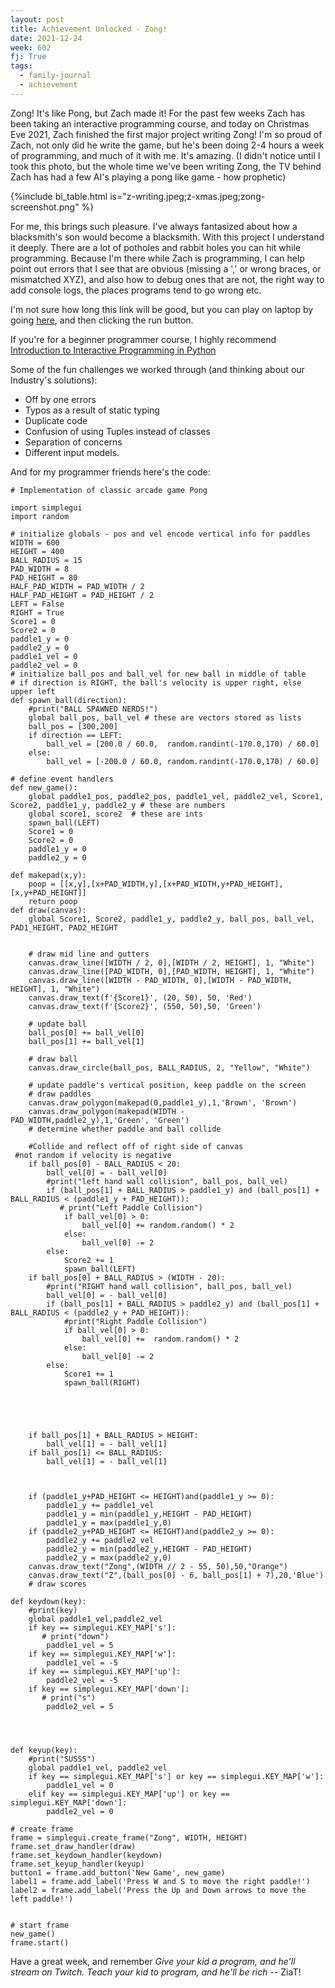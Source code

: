 ```yaml
---
layout: post
title: Achievement Unlocked - Zong!
date: 2021-12-24
week: 602
fj: True
tags:
  - family-journal
  - achievement
---
```


<link rel="stylesheet"
      href="//cdnjs.cloudflare.com/ajax/libs/highlight.js/11.3.1/styles/default.min.css">
<script src="//cdnjs.cloudflare.com/ajax/libs/highlight.js/11.3.1/highlight.min.js"></script>
<script>hljs.highlightAll();</script>

Zong! It's like Pong, but Zach made it! For the past few weeks Zach has been taking an interactive programming course, and today on Christmas Eve 2021, Zach finished the first major project writing Zong! I'm so proud of Zach, not only did he write the game, but he's been doing 2-4 hours a week of programming, and much of it with me. It's amazing. (I didn't notice until I took this photo, but the whole time we've been writing Zong, the TV behind Zach has had a few AI's playing a pong like game - how prophetic)

{%include bi_table.html is="z-writing.jpeg;z-xmas.jpeg;zong-screenshot.png" %}

For me, this brings such pleasure. I've always fantasized about how a blacksmith's son would become a blacksmith. With this project I understand it deeply. There are a lot of potholes and rabbit holes you can hit while programming. Because I'm there while Zach is programming, I can help point out errors that I see that are obvious (missing a ',' or wrong braces, or mismatched XYZ), and also how to debug ones that are not, the right way to add console logs, the places programs tend to go wrong etc.

I'm not sure how long this link will be good, but you can play on laptop by going [here](https://py3.codeskulptor.org/#user306_xRyyWRzdMJRWxln.py), and then clicking the run button.

If you're for a beginner programmer course, I highly recommend [Introduction to Interactive Programming in Python](https://www.coursera.org/learn/interactive-python-1)

Some of the fun challenges we worked through (and thinking about our Industry's solutions):

- Off by one errors
- Typos as a result of static typing
- Duplicate code
- Confusion of using Tuples instead of classes
- Separation of concerns
- Different input models.

And for my programmer friends here's the code:

<pre><code class="language-python"># Implementation of classic arcade game Pong

import simplegui
import random

# initialize globals - pos and vel encode vertical info for paddles
WIDTH = 600
HEIGHT = 400
BALL_RADIUS = 15
PAD_WIDTH = 8
PAD_HEIGHT = 80
HALF_PAD_WIDTH = PAD_WIDTH / 2
HALF_PAD_HEIGHT = PAD_HEIGHT / 2
LEFT = False
RIGHT = True
Score1 = 0
Score2 = 0
paddle1_y = 0
paddle2_y = 0
paddle1_vel = 0
paddle2_vel = 0
# initialize ball_pos and ball_vel for new ball in middle of table
# if direction is RIGHT, the ball's velocity is upper right, else upper left
def spawn_ball(direction):
    #print("BALL SPAWNED NERDS!")
    global ball_pos, ball_vel # these are vectors stored as lists
    ball_pos = [300,200]
    if direction == LEFT:
        ball_vel = [200.0 / 60.0,  random.randint(-170.0,170) / 60.0]
    else:
        ball_vel = [-200.0 / 60.0, random.randint(-170.0,170) / 60.0]

# define event handlers
def new_game():
    global paddle1_pos, paddle2_pos, paddle1_vel, paddle2_vel, Score1, Score2, paddle1_y, paddle2_y # these are numbers
    global score1, score2  # these are ints
    spawn_ball(LEFT)
    Score1 = 0
    Score2 = 0
    paddle1_y = 0
    paddle2_y = 0

def makepad(x,y):
    poop = [[x,y],[x+PAD_WIDTH,y],[x+PAD_WIDTH,y+PAD_HEIGHT],[x,y+PAD_HEIGHT]]
    return poop
def draw(canvas):
    global Score1, Score2, paddle1_y, paddle2_y, ball_pos, ball_vel, PAD1_HEIGHT, PAD2_HEIGHT


    # draw mid line and gutters
    canvas.draw_line([WIDTH / 2, 0],[WIDTH / 2, HEIGHT], 1, "White")
    canvas.draw_line([PAD_WIDTH, 0],[PAD_WIDTH, HEIGHT], 1, "White")
    canvas.draw_line([WIDTH - PAD_WIDTH, 0],[WIDTH - PAD_WIDTH, HEIGHT], 1, "White")
    canvas.draw_text(f'{Score1}', (20, 50), 50, 'Red')
    canvas.draw_text(f'{Score2}', (550, 50),50, 'Green')

    # update ball
    ball_pos[0] += ball_vel[0]
    ball_pos[1] += ball_vel[1]

    # draw ball
    canvas.draw_circle(ball_pos, BALL_RADIUS, 2, "Yellow", "White")

    # update paddle's vertical position, keep paddle on the screen
    # draw paddles
    canvas.draw_polygon(makepad(0,paddle1_y),1,'Brown', 'Brown')
    canvas.draw_polygon(makepad(WIDTH - PAD_WIDTH,paddle2_y),1,'Green', 'Green')
    # determine whether paddle and ball collide

    #Collide and reflect off of right side of canvas
 #not random if velocity is negative
    if ball_pos[0] - BALL_RADIUS < 20:
        ball_vel[0] = - ball_vel[0]
        #print("left hand wall collision", ball_pos, ball_vel)
        if (ball_pos[1] + BALL_RADIUS > paddle1_y) and (ball_pos[1] + BALL_RADIUS < (paddle1_y + PAD_HEIGHT)):
           # print("Left Paddle Collision")
            if ball_vel[0] > 0:
                ball_vel[0] += random.random() * 2
            else:
                ball_vel[0] -= 2
        else:
            Score2 += 1
            spawn_ball(LEFT)
    if ball_pos[0] + BALL_RADIUS > (WIDTH - 20):
        #print("RIGHT hand wall collision", ball_pos, ball_vel)
        ball_vel[0] = - ball_vel[0]
        if (ball_pos[1] + BALL_RADIUS > paddle2_y) and (ball_pos[1] + BALL_RADIUS < (paddle2_y + PAD_HEIGHT)):
            #print("Right Paddle Collision")
            if ball_vel[0] > 0:
                ball_vel[0] +=  random.random() * 2
            else:
                ball_vel[0] -= 2
        else:
            Score1 += 1
            spawn_ball(RIGHT)





    if ball_pos[1] + BALL_RADIUS > HEIGHT:
        ball_vel[1] = - ball_vel[1]
    if ball_pos[1] <= BALL_RADIUS:
        ball_vel[1] = - ball_vel[1]



    if (paddle1_y+PAD_HEIGHT <= HEIGHT)and(paddle1_y >= 0):
        paddle1_y += paddle1_vel
        paddle1_y = min(paddle1_y,HEIGHT - PAD_HEIGHT)
        paddle1_y = max(paddle1_y,0)
    if (paddle2_y+PAD_HEIGHT <= HEIGHT)and(paddle2_y >= 0):
        paddle2_y += paddle2_vel
        paddle2_y = min(paddle2_y,HEIGHT - PAD_HEIGHT)
        paddle2_y = max(paddle2_y,0)
    canvas.draw_text("Zong",(WIDTH // 2 - 55, 50),50,"Orange")
    canvas.draw_text("Z",(ball_pos[0] - 6, ball_pos[1] + 7),20,'Blue')
    # draw scores

def keydown(key):
    #print(key)
    global paddle1_vel,paddle2_vel
    if key == simplegui.KEY_MAP['s']:
       # print("down")
        paddle1_vel = 5
    if key == simplegui.KEY_MAP['w']:
        paddle1_vel = -5
    if key == simplegui.KEY_MAP['up']:
        paddle2_vel = -5
    if key == simplegui.KEY_MAP['down']:
       # print("s")
        paddle2_vel = 5




def keyup(key):
    #print("SUSSS")
    global paddle1_vel, paddle2_vel
    if key == simplegui.KEY_MAP['s'] or key == simplegui.KEY_MAP['w']:
        paddle1_vel = 0
    elif key == simplegui.KEY_MAP['up'] or key == simplegui.KEY_MAP['down']:
        paddle2_vel = 0

# create frame
frame = simplegui.create_frame("Zong", WIDTH, HEIGHT)
frame.set_draw_handler(draw)
frame.set_keydown_handler(keydown)
frame.set_keyup_handler(keyup)
button1 = frame.add_button('New Game', new_game)
label1 = frame.add_label('Press W and S to move the right paddle!')
label2 = frame.add_label('Press the Up and Down arrows to move the left paddle!')


# start frame
new_game()
frame.start()</code></pre>

Have a great week, and remember _Give your kid a program, and he'll stream on Twitch. Teach your kid to program, and he'll be rich_ -- ZiaT!

